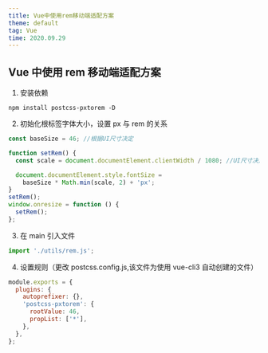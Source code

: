 ```yaml
---
title: Vue中使用rem移动端适配方案
theme: default
tag: Vue
time: 2020.09.29
---
```


## Vue 中使用 rem 移动端适配方案

1. 安装依赖

```shell
npm install postcss-pxtorem -D
```

2. 初始化根标签字体大小，设置 px 与 rem 的关系

```js
const baseSize = 46; //根据UI尺寸决定

function setRem() {
  const scale = document.documentElement.clientWidth / 1080; //UI尺寸决定

  document.documentElement.style.fontSize =
    baseSize * Math.min(scale, 2) + 'px';
}
setRem();
window.onresize = function () {
  setRem();
};
```

3. 在 main 引入文件

```js
import './utils/rem.js';
```

4. 设置规则（更改 postcss.config.js,该文件为使用 vue-cli3 自动创建的文件）

```js
module.exports = {
  plugins: {
    autoprefixer: {},
    'postcss-pxtorem': {
      rootValue: 46,
      propList: ['*'],
    },
  },
};
```
